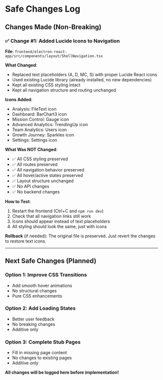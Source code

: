 # Safe Changes Log

## Changes Made (Non-Breaking)

### ✅ Change #1: Added Lucide Icons to Navigation
**File**: `frontend/electron-react-app/src/components/layout/ShellNavigation.tsx`

**What Changed**:
- Replaced text placeholders (A, D, MC, S) with proper Lucide React icons
- Used existing Lucide library (already installed, no new dependencies)
- Kept all existing CSS styling intact
- Kept all navigation structure and routing unchanged

**Icons Added**:
- Analysis: FileText icon
- Dashboard: BarChart3 icon
- Mission Control: Gauge icon
- Advanced Analytics: TrendingUp icon
- Team Analytics: Users icon
- Growth Journey: Sparkles icon
- Settings: Settings icon

**What Was NOT Changed**:
- ✅ All CSS styling preserved
- ✅ All routes preserved
- ✅ All navigation behavior preserved
- ✅ All hover/active states preserved
- ✅ Layout structure unchanged
- ✅ No API changes
- ✅ No backend changes

**How to Test**:
1. Restart the frontend (Ctrl+C and `npm run dev`)
2. Check that all navigation links still work
3. Icons should appear instead of text placeholders
4. All styling should look the same, just with icons

**Rollback** (if needed):
The original file is preserved. Just revert the changes to restore text icons.

---

## Next Safe Changes (Planned)

### Option 1: Improve CSS Transitions
- Add smooth hover animations
- No structural changes
- Pure CSS enhancements

### Option 2: Add Loading States
- Better user feedback
- No breaking changes
- Additive only

### Option 3: Complete Stub Pages
- Fill in missing page content
- No changes to existing pages
- Additive only

**All changes will be logged here before implementation!**

